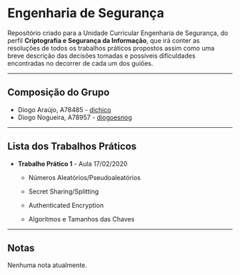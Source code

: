 # Engenharia de Segurança
Repositório criado para a Unidade Curricular Engenharia de Segurança, do perfil **Criptografia e Segurança da Informação**, que irá conter as resoluções de todos os trabalhos práticos propostos assim como uma breve descrição das decisões tomadas e possíveis dificuldades encontradas no decorrer de cada um dos guiões.

---

## **Composição do Grupo**
* Diogo Araújo, A78485 - [dichico](https://github.com/dichico)
* Diogo Nogueira, A78957 - [diogoesnog](https://github.com/diogoesnog)

---

## Lista dos Trabalhos Práticos

- **Trabalho Prático 1** - Aula 17/02/2020

  - Números Aleatórios/Pseudoaleatórios

  - Secret Sharing/Splitting

  - Authenticated Encryption

  - Algoritmos e Tamanhos das Chaves

---

## Notas

Nenhuma nota atualmente.
